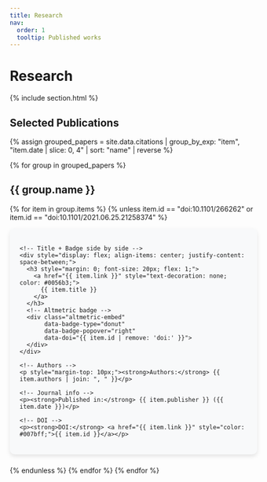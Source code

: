 ```yaml
---
title: Research
nav:
  order: 1
  tooltip: Published works
---
```


<h1>Research</h1>

{% include section.html %}

<h2>Selected Publications</h2>

{% assign grouped_papers = site.data.citations | group_by_exp: "item", "item.date | slice: 0, 4" | sort: "name" | reverse %}

{% for group in grouped_papers %}

<h2>{{ group.name }}</h2>

{% for item in group.items %}
  {% unless item.id == "doi:10.1101/266262" or item.id == "doi:10.1101/2021.06.25.21258374" %}
  <div style="background: #f8f9fa; padding: 20px; border-radius: 10px; box-shadow: 0px 4px 8px rgba(0,0,0,0.1); margin-bottom: 24px;">

    <!-- Title + Badge side by side -->
    <div style="display: flex; align-items: center; justify-content: space-between;">
      <h3 style="margin: 0; font-size: 20px; flex: 1;">
        <a href="{{ item.link }}" style="text-decoration: none; color: #0056b3;">
          {{ item.title }}
        </a>
      </h3>
      <!-- Altmetric badge -->
      <div class="altmetric-embed" 
           data-badge-type="donut" 
           data-badge-popover="right" 
           data-doi="{{ item.id | remove: 'doi:' }}">
      </div>
    </div>

    <!-- Authors -->
    <p style="margin-top: 10px;"><strong>Authors:</strong> {{ item.authors | join: ", " }}</p>

    <!-- Journal info -->
    <p><strong>Published in:</strong> {{ item.publisher }} ({{ item.date }})</p>

    <!-- DOI -->
    <p><strong>DOI:</strong> <a href="{{ item.link }}" style="color: #007bff;">{{ item.id }}</a></p>

  </div>
  {% endunless %}
{% endfor %}
{% endfor %}

<!-- Load Altmetric script once -->
<script async src="https://d1bxh8uas1mnw7.cloudfront.net/assets/embed.js"></script>
